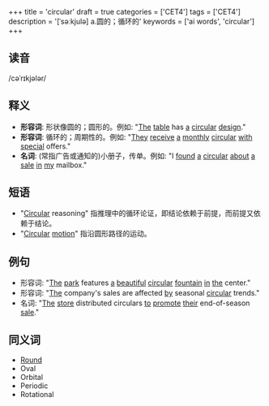 +++
title = 'circular'
draft = true
categories = ['CET4']
tags = ['CET4']
description = '[ˈsəːkjulə] a.圆的；循环的'
keywords = ['ai words', 'circular']
+++

## 读音
/cəˈrɪkjələr/

## 释义
- **形容词**: 形状像圆的；圆形的。例如: "[The](/zh/post/the/) [table](/zh/post/table/) has [a](/zh/post/a/) [circular](/zh/post/circular/) [design](/zh/post/design/)."
- **形容词**: 循环的；周期性的。例如: "[They](/zh/post/they/) [receive](/zh/post/receive/) [a](/zh/post/a/) [monthly](/zh/post/monthly/) [circular](/zh/post/circular/) [with](/zh/post/with/) [special](/zh/post/special/) offers."
- **名词**: (常指广告或通知的)小册子，传单。例如: "I [found](/zh/post/found/) [a](/zh/post/a/) [circular](/zh/post/circular/) [about](/zh/post/about/) [a](/zh/post/a/) [sale](/zh/post/sale/) [in](/zh/post/in/) [my](/zh/post/my/) mailbox."

## 短语
- "[Circular](/zh/post/circular/) reasoning" 指推理中的循环论证，即结论依赖于前提，而前提又依赖于结论。
- "[Circular](/zh/post/circular/) [motion](/zh/post/motion/)" 指沿圆形路径的运动。

## 例句
- 形容词: "[The](/zh/post/the/) [park](/zh/post/park/) features [a](/zh/post/a/) [beautiful](/zh/post/beautiful/) [circular](/zh/post/circular/) [fountain](/zh/post/fountain/) [in](/zh/post/in/) [the](/zh/post/the/) center."
- 形容词: "[The](/zh/post/the/) company's sales are affected [by](/zh/post/by/) seasonal [circular](/zh/post/circular/) trends."
- 名词: "[The](/zh/post/the/) [store](/zh/post/store/) distributed circulars [to](/zh/post/to/) [promote](/zh/post/promote/) [their](/zh/post/their/) end-of-season [sale](/zh/post/sale/)."

## 同义词
- [Round](/zh/post/round/)
- Oval
- Orbital
- Periodic
- Rotational
